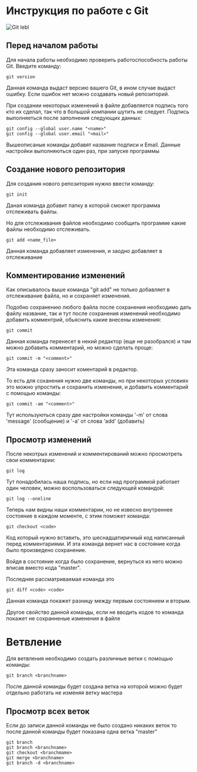 # **Инструкция по работе с Git**

![Git lebl](064.jpeg)

## Перед началом работы

Для начала работы необходимо проверить работоспособность работы Git. Введите команду:

    git version

Данная команда выдаст версию вашего Git, в ином случае выдаст ошибку. Если ошибок нет можно создавать новый репозиторий. 

При создании некоторых изменений в файле добавляется подпись того кто их сделал, так что в большой компании шутить не следует. Подпись выполняеться после заполнения следующих данных:

    git config --global user.name "<name>"
    git config --global user.email "<mail>"

Вышеописаные команды добавят название подписи и Email. Данные настройки выполняються один раз, при запуске программы

## Создание нового репозитория

Для создания нового репозитория нужно ввести команду:

    git init

Даная команда добавит папку в которой сможет программа отслеживать файлы.

Но для отслеживания файлов необходимо сообщить программе какие файлы необходимо отслеживать.

    git add <name_file>

Данная команда добавляет изменения, и заодно добавляет в отслеживание

## Комментирование изменений

Как описывалось выше команда "git add" не только добавляет в отслеживание файла, но и сохраняет изменения. 

Подобно сохранению любого файла после сохранения необходимо дать файлу название, так и тут после сохранения изменений необходимо добавить комментрий, обьяснить какие внесены изменения:

    git commit

Данная команда перенесет в некий редактор (еще не разобрался) и там можно добавить комментарий, но можно сделать проще:

    git commit -m "<comment>"

Эта команда сразу заносит коментарий в редактор.

То есть для соханения нужно две команды, но при некоторых условиях это можно упростить и сохранить изменения, и добавить комментарий с помощью команды:

    git commit -am "<comment>"

Тут используються сразу две настройки команды '-m' от слова 'message' (сообщение) и '-a' от слова 'add' (добавить)

## Просмотр изменений

После некотрых изменений и комментирований можно просмотреть свои комментарии:

    git log

Тут понадобилась наша подпись, но если над программой работает один человек, можно воспользоваться следующей командой:

    git log --oneline

Теперь нам видны наши комментарии, но не извесно внутреннее состояние в каждом моменте, с этим поможет команда:

    git checkout <code>

Код который нужно вставить, это шеснадцатиричный код написанный перед комментариями. И эта команда вернет нас в состояние когда было произведено сохранение.

Войдя в состояние когда было сохранение, вернуться из него можно вписав вместо кода "master".

Последняя рассматриваемая команда это

    git diff <code> <code>

Данная команда покажет разницу между первым состоянием и вторым.

Другое свойство данной команды, если не вводить кодов то команда покажет не сохранненые изменения в файле

# Ветвление

Для ветвления необходимо создать различные ветки с помощью команды:

    git branch <branchname>
    
После данной команды будет создана ветка на которой можно будет отдельно работать не изменяя ветку мастера

## Просмотр всех веток

Если до записи данной команды не было создано никаких веток то после данной команды будет показана одна ветка "master"

    git branch
    git branch <branchname>
    git checkout <branchmame>
    git merge <branchname>
    git branch -d <branchname>
    